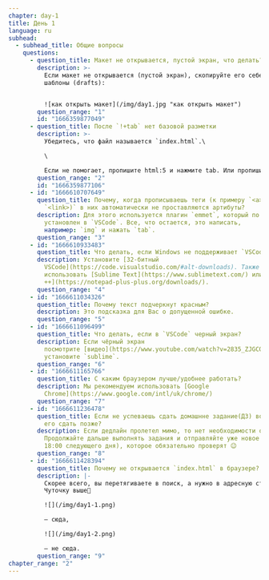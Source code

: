 ```yaml
---
chapter: day-1
title: День 1
language: ru
subhead:
  - subhead_title: Общие вопросы
    questions:
      - question_title: Макет не открывается, пустой экран, что делать?
        description: >-
          Если макет не открывается (пустой экран), скопируйте его себе в
          шаблоны (drafts):


          ![как открыть макет](/img/day1.jpg "как открыть макет")
        question_range: "1"
        id: "1666359877049"
      - question_title: П﻿осле `!+tab` нет базовой разметки
        description: >-
          Убедитесь, что файл называется `index.html`.\

          \

          Если не помогает, пропишите html:5 и нажмите tab. Или пропишите просто html и из выпадающего списка выберите html:5 (в редакторе кода в файле `index.html`).
        question_range: "2"
        id: "1666359877106"
      - id: "1666610707649"
        question_title: П﻿очему, когда прописываешь теги (к примеру `<a>`, `<img>` или
          `<link>)` в них автоматически не проставляются артибуты?
        description: Для этого используется плагин `emmet`, который по умолчанию уже
          установлен в `VSCode`. Все, что остается, это написать,
          например: `img` и нажать `tab`.
        question_range: "3"
      - id: "1666610933483"
        question_title: Ч﻿то делать, если Windows не поддерживает `VSCode`?
        description: Установите [32-битный
          VSCode](https://code.visualstudio.com/#alt-downloads). Также можно
          использовать [Sublime Text](https://www.sublimetext.com/) или [Nodepad
          ++](https://notepad-plus-plus.org/downloads/).
        question_range: "4"
      - id: "1666611034326"
        question_title: П﻿очему текст подчеркнут красным?
        description: Это подсказка для Вас о допущенной ошибке.
        question_range: "5"
      - id: "1666611096499"
        question_title: Ч﻿то делать, если в `VSCode` черный экран?
        description: Если чёрный экран
          посмотрите [видео](https://www.youtube.com/watch?v=2835_ZJGCQA) или
          установите `sublime`.
        question_range: "6"
      - id: "1666611165766"
        question_title: С﻿ каким браузером лучше/удобнее работать?
        description: Мы рекомендуем использовать [Google
          Chrome](https://www.google.com/intl/uk/chrome/)
        question_range: "7"
      - id: "1666611236478"
        question_title: Е﻿сли не успеваешь сдать домашнне задание(ДЗ) вовремя, можно ли
          его сдать позже?
        description: Если дедлайн пролетел мимо, то нет необходимости отправлять это ДЗ.
          Продолжайте дальше выполнять задания и отправляйте уже новое ДЗ (до
          18:00 следующего дня), которое обязательно проверят 😉
        question_range: "8"
      - id: "1666611428394"
        question_title: П﻿очему не открывается `index.html` в браузере?
        description: |-
          Скорее всего, вы перетягиваете в поиск, а нужно в адресную строку😉\
          Чуточку выше🤗

          ![](/img/day1-1.png)

          – сюда,

          ![](/img/day1-2.png)

          – не сюда.
        question_range: "9"
chapter_range: "2"
---
```

